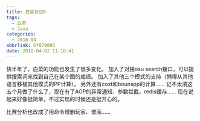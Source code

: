 ```yaml
---
title: 白菜日记6
tags:
  - 白菜
  - Java
categories:
  - 2018-04
abbrlink: 6f879093
date: 2018-04-02 11:18:41
---
```

快半年了，白菜的功能也发生了很多变化。
加入了对接osu search接口，可以提供搜索词来找到自己在某个图的成绩。
加入了其他三个模式的支持（懒得从其他语言移植其他模式的PP计算）。
另外还有cost和bounspp的计算……
记不太清这五个月做了什么了，现在有了AOP的异常通知、参数拦截，redis缓存……
现在说起来好像挺简单，不过实现的时候还是挺开心的。

比赛分析也改成了用命令增删玩家、谱面……

